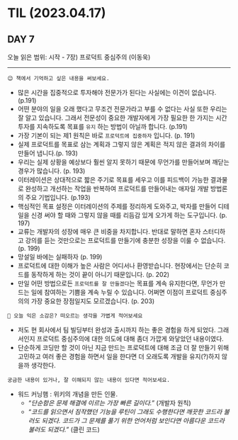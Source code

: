 # TIL (2023.04.17)

## DAY 7

오늘 읽은 범위: 시작 - 7장) 프로덕트 중심주의 (이동욱)

---

```
😉 책에서 기억하고 싶은 내용을 써보세요.
```

- 많은 시간을 집중적으로 투자해야 전문가가 된다는 사실에는 이견이 없습니다. (p.191)
- 어떤 분야의 일을 오래 했다고 무조건 전문가라고 부를 수 없다는 사실 또한 우리는 잘 알고 있습니다. 그래서 전문성이 중요한 개발자에게 가장 필요한 한 가지는 시간 투자를 지속하도록 목표를 `유지` 하는 방법이 아닐까 합니다. (p.191)
- 가장 기본이 되는 제1 원칙은 바로 `프로덕트에 집중하자` 입니다. (p. 191)
- 실제 프로덕트를 목표로 삼는 계획과 그렇지 않은 계획은 적지 않은 결과의 차이를 만들어 냅니다.(p. 193)
- 우리는 실제 상황을 예상보다 훨씬 알지 못하기 때문에 무언가를 만들어보며 깨닫는 경우가 많습니다. (p. 193)
- 이터레이션은 상대적으로 짧은 주기로 목표를 세우고 이를 피드백이 가능한 결과물로 완성하고 개선하는 작업을 반복하여 프로덕트를 만들어내는 애자일 개발 방법론의 주요 기법입니다. (p.193)
- 핵심적인 목표 설정은 이터레이션의 주제를 정리하게 도와주고, 박자를 만들어 디테일을 신경 써야 할 때와 그렇지 않을 때를 리듬감 있게 오가게 하는 도구입니다. (p. 197)
- 교류는 개발자의 성장에 매우 큰 비중을 차지합니다. 반대로 말하면 혼자 스터디하고 강의를 듣는 것만으로는 프로덕트를 만들기에 충분한 성장을 이룰 수 없습니다. (p. 199)
- 망설일 바에는 실패하자 (p. 199)
- 프로덕트에 대한 이해가 높은 사람은 어디서나 환영받습니다. 현장에서는 단순히 코드를 동작하게 하는 것이 끝이 아니기 때문입니다. (p. 202)
- 만일 어떤 방법으로든 `프로덕트를 잘 만들겠다`는 목표를 계속 유지한다면, 무언가 만드는 일에 참여하는 기쁨을 계속 누릴 수 있습니다. 어쩌면 이점이 프로덕트 중심주의의 가장 중요한 장점일지도 모르겠습니다. (p. 203)

```
🤔 오늘 익은 소감은? 떠오르는 생각을 가볍게 적어보세요
```

- 저도 현 회사에서 팀 빌딩부터 완성과 출시까지 하는 좋은 경험을 하게 되었다. 그래서인지 프로덕트 중심주의에 대한 의도에 대해 좀더 가깝게 와닿았던 내용이였다.
- 단순하게 코딩만 할 것이 아닌 지금 만드는 프로덕트에 대해 조금 더 잘 만들기 위해 고민하고 여러 좋은 경험을 하면서 일을 한다면 더 오래도록 개발을 유지(?)하지 않을까 생각한다.

```
궁금한 내용이 있거나, 잘 이해되지 않는 내용이 있다면 적어보세요.
```

- 워드 커닝햄 : 위키의 개념을 만든 인물.
  - “_단순함은 문제 해결에 이르는 가장 빠른 길이다.”_ (개발자 원칙)
  - “_코드를 읽으면서 짐작했던 기능을 루틴이 그래도 수행한다면 깨끗한 코드라 불러도 되겠다.
    코드가 그 문제를 풀기 위한 언어처럼 보인다면 아름다운 코드라 불러도 되겠다.”_ (클린 코드)
